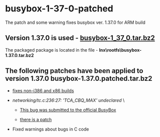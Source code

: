 # busybox-1-37-0-patched
The patch and some warning fixes busybox ver. 1.37.0 for ARM build

## Version 1.37.0 is used - [busybox-1_37_0.tar.bz2](https://git.busybox.net/busybox/snapshot/busybox-1_37_0.tar.bz2)
The packaged package is located in the file - **lnx\rootfs\busybox-1.37.0.tar.bz2**

## The following patches have been applied to version 1.37.0 **busybox-1.37.0.patched.tar.bz2**

- [fixes non-i386 and x86 builds](https://lists.busybox.net/pipermail/busybox/2024-October/090953.html)

- *networking/tc.c:236:27: 'TCA_CBQ_MAX' undeclared* \
    - [This bug was submitted to the official BusyBox](https://bugs.busybox.net/show_bug.cgi?id=15931)

    - [there is a patch](https://bugs.busybox.net/attachment.cgi?id=9751)

- Fixed warnings about bugs in C code